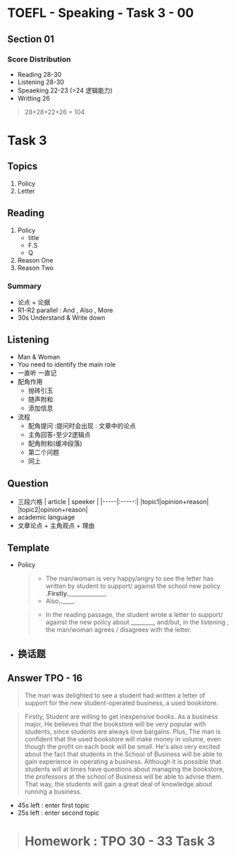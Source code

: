 TOEFL - Speaking - Task 3 - 00 
=====================
## Section 01
### Score Distribution
- Reading 28-30
- Listening 28-30 
- Speaeking 22-23 (>24 逻辑能力)
- Writting 26
>28+28+22+26 = 104

# Task 3
## Topics 
1. Policy
1. Letter
## Reading
 1. Policy 
    - title
    - F.S
    - Q
 1. Reason One
 2. Reason Two
### Summary
- 论点 + 论据
- R1-R2 parallel : And , Also , More 
- 30s Understand & Write down

## Listening
- Man & Woman 
- You need to identify the main role
- 一直听 一直记
- 配角作用
    - 抛砖引玉
    - 随声附和
    - 添加信息
- 流程
    - 配角提问 :提问时会出现 : 文章中的论点 
    - 主角回答-至少2逻辑点 
    - 配角附和(缓冲段落)
    - 第二个问题
    - 同上
## Question
- 三段六格
    | article | speeker |
    |-----|:-----:|
    |topic1|opinion+reason|
    |topic2|opinion+reason| 
- academic language
- 文章论点 + 主角观点 + 理由
## Template
- Policy
    >- The man/woman is very happy/angry to see the letter has
     written by student to support/ against the school new policy ______________.Firstly__________._________________.
    >- Also,_________._____________.

    >- In the reading passage, the student wrote a letter to support/ against the new policy about ________, and/but, in the listening , the man/woman agrees / disagrees with the letter.
- 换话题
    -  

## Answer TPO - 16 
>   The man was delighted to see a student had written a
letter of support for the
new student-operated business, a used bookstore.

>   Firstly, Student are willing to get inexpensive books. 
As a business major, He believes that the bookstore will be very popular with students, since students are always love bargains.
Plus, The man is confident that the used bookstore will make money in volume, even though the profit on each book will be small. 
>   He's also very excited about the fact that students in the School of Business will be able to gain experience in operating a business. 
Although it is possible that students will at times have questions about managing the bookstore, the professors at the school of Business will be able to advise them. That way, the students will gain a great deal of knowledge about running a business.


- 45s left : enter first topic
- 25s left : enter second topic


> # Homework : TPO 30 - 33 Task 3